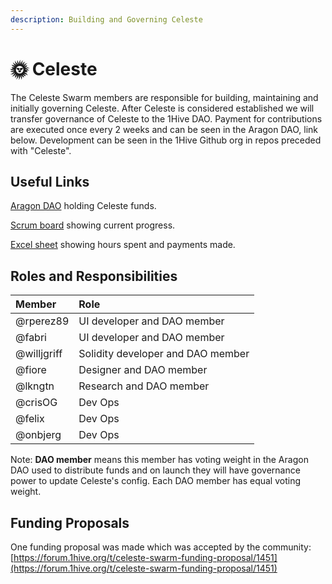 ```yaml
---
description: Building and Governing Celeste
---
```


# 🌞 Celeste

The Celeste Swarm members are responsible for building, maintaining and initially governing Celeste. After Celeste is considered established we will transfer governance of Celeste to the 1Hive DAO. Payment for contributions are executed once every 2 weeks and can be seen in the Aragon DAO, link below. Development can be seen in the 1Hive Github org in repos preceded with "Celeste".

## Useful Links

[Aragon DAO](https://aragon.1hive.org/#/celeste) holding Celeste funds.  
  
[Scrum board](https://app.zenhub.com/workspaces/celeste-5f7f3362db531f00238c09ef/board) showing current progress.

[Excel sheet](https://docs.google.com/spreadsheets/d/1h2uippeueDD_lg5XTE70l3mCUU9lgxHyxie8OsAbbFg/edit#gid=0) showing hours spent and payments made.

## Roles and Responsibilities

| Member | Role |
| :--- | :--- |
| @rperez89 | UI developer and DAO member |
| @fabri | UI developer and DAO member |
| @willjgriff | Solidity developer and DAO member |
| @fiore | Designer and DAO member |
| @lkngtn | Research and DAO member |
| @crisOG | Dev Ops |
| @felix | Dev Ops |
| @onbjerg | Dev Ops |

Note: **DAO member** means this member has voting weight in the Aragon DAO used to distribute funds and on launch they will have governance power to update Celeste's config. Each DAO member has equal voting weight.

## Funding Proposals

One funding proposal was made which was accepted by the community: [https://forum.1hive.org/t/celeste-swarm-funding-proposal/1451](https://forum.1hive.org/t/celeste-swarm-funding-proposal/1451) 

